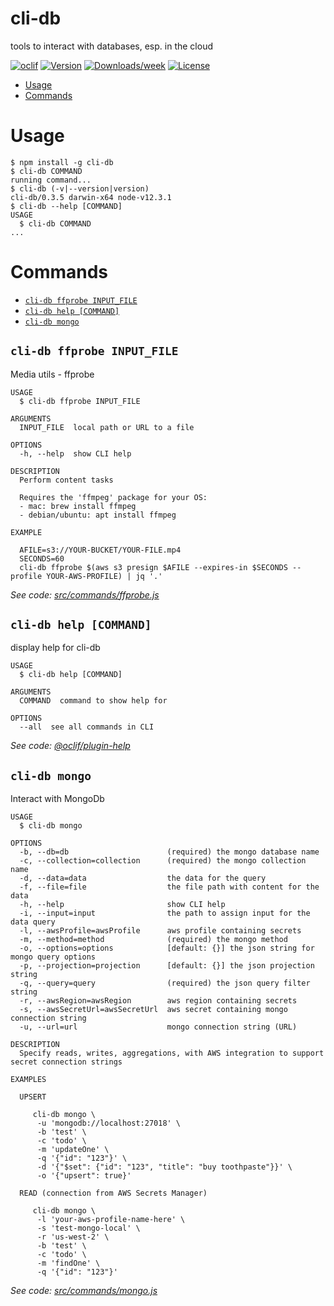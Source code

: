 cli-db
========

tools to interact with databases, esp. in the cloud

[![oclif](https://img.shields.io/badge/cli-oclif-brightgreen.svg)](https://oclif.io)
[![Version](https://img.shields.io/npm/v/cli-db.svg)](https://npmjs.org/package/cli-db)
[![Downloads/week](https://img.shields.io/npm/dw/cli-db.svg)](https://npmjs.org/package/cli-db)
[![License](https://img.shields.io/npm/l/cli-db.svg)](https://github.com/cyrfer/cli-db/blob/master/package.json)

<!-- toc -->
* [Usage](#usage)
* [Commands](#commands)
<!-- tocstop -->
# Usage
<!-- usage -->
```sh-session
$ npm install -g cli-db
$ cli-db COMMAND
running command...
$ cli-db (-v|--version|version)
cli-db/0.3.5 darwin-x64 node-v12.3.1
$ cli-db --help [COMMAND]
USAGE
  $ cli-db COMMAND
...
```
<!-- usagestop -->
# Commands
<!-- commands -->
* [`cli-db ffprobe INPUT_FILE`](#cli-db-ffprobe-input_file)
* [`cli-db help [COMMAND]`](#cli-db-help-command)
* [`cli-db mongo`](#cli-db-mongo)

## `cli-db ffprobe INPUT_FILE`

Media utils - ffprobe

```
USAGE
  $ cli-db ffprobe INPUT_FILE

ARGUMENTS
  INPUT_FILE  local path or URL to a file

OPTIONS
  -h, --help  show CLI help

DESCRIPTION
  Perform content tasks

  Requires the 'ffmpeg' package for your OS:
  - mac: brew install ffmpeg
  - debian/ubuntu: apt install ffmpeg

EXAMPLE

  AFILE=s3://YOUR-BUCKET/YOUR-FILE.mp4
  SECONDS=60
  cli-db ffprobe $(aws s3 presign $AFILE --expires-in $SECONDS --profile YOUR-AWS-PROFILE) | jq '.'
```

_See code: [src/commands/ffprobe.js](https://github.com/cyrfer/cli-db/blob/v0.3.5/src/commands/ffprobe.js)_

## `cli-db help [COMMAND]`

display help for cli-db

```
USAGE
  $ cli-db help [COMMAND]

ARGUMENTS
  COMMAND  command to show help for

OPTIONS
  --all  see all commands in CLI
```

_See code: [@oclif/plugin-help](https://github.com/oclif/plugin-help/blob/v2.2.3/src/commands/help.ts)_

## `cli-db mongo`

Interact with MongoDb

```
USAGE
  $ cli-db mongo

OPTIONS
  -b, --db=db                      (required) the mongo database name
  -c, --collection=collection      (required) the mongo collection name
  -d, --data=data                  the data for the query
  -f, --file=file                  the file path with content for the data
  -h, --help                       show CLI help
  -i, --input=input                the path to assign input for the data query
  -l, --awsProfile=awsProfile      aws profile containing secrets
  -m, --method=method              (required) the mongo method
  -o, --options=options            [default: {}] the json string for mongo query options
  -p, --projection=projection      [default: {}] the json projection string
  -q, --query=query                (required) the json query filter string
  -r, --awsRegion=awsRegion        aws region containing secrets
  -s, --awsSecretUrl=awsSecretUrl  aws secret containing mongo connection string
  -u, --url=url                    mongo connection string (URL)

DESCRIPTION
  Specify reads, writes, aggregations, with AWS integration to support secret connection strings

EXAMPLES

  UPSERT

     cli-db mongo \
      -u 'mongodb://localhost:27018' \
      -b 'test' \
      -c 'todo' \
      -m 'updateOne' \
      -q '{"id": "123"}' \
      -d '{"$set": {"id": "123", "title": "buy toothpaste"}}' \
      -o '{"upsert": true}'

  READ (connection from AWS Secrets Manager)

     cli-db mongo \
      -l 'your-aws-profile-name-here' \
      -s 'test-mongo-local' \
      -r 'us-west-2' \
      -b 'test' \
      -c 'todo' \
      -m 'findOne' \
      -q '{"id": "123"}'
```

_See code: [src/commands/mongo.js](https://github.com/cyrfer/cli-db/blob/v0.3.5/src/commands/mongo.js)_
<!-- commandsstop -->
